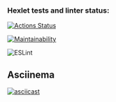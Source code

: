 ### Hexlet tests and linter status:
[![Actions Status](https://github.com/ro1gr/backend-project-lvl1/workflows/hexlet-check/badge.svg)](https://github.com/ro1gr/backend-project-lvl1/actions)

[![Maintainability](https://api.codeclimate.com/v1/badges/a99a88d28ad37a79dbf6/maintainability)](https://codeclimate.com/github/codeclimate/codeclimate/maintainability)

![ESLint](https://github.com/ro1gr/backend-project-lvl1/workflows/ESLint/badge.svg)

## Asciinema

[![asciicast](https://asciinema.org/a/ph0lqg7WhyB2cjtO0ljfa4wLg.svg)](https://asciinema.org/a/ph0lqg7WhyB2cjtO0ljfa4wLg)
